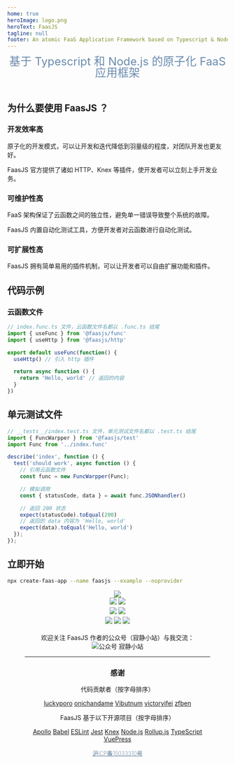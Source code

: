 ```yaml
---
home: true
heroImage: logo.png
heroText: FaasJS
tagline: null
footer: An atomic FaaS Application Framework based on Typescript & Node.js | MIT Licensed | Copyright © 2019-2021 Zhu Feng
---
```


<div style="width:100%;text-align:center;font-size:1.6rem;line-height:1;color:#6a8bad;margin-bottom:2em">基于 Typescript 和 Node.js 的原子化 FaaS 应用框架</div>

## 为什么要使用 FaasJS ？

### 开发效率高

原子化的开发模式，可以让开发和迭代降低到羽量级的程度，对团队开发也更友好。

FaasJS 官方提供了诸如 HTTP、Knex 等插件，使开发者可以立刻上手开发业务。

### 可维护性高

FaaS 架构保证了云函数之间的独立性，避免单一错误导致整个系统的故障。

FaasJS 内置自动化测试工具，方便开发者对云函数进行自动化测试。

### 可扩展性高

FaasJS 拥有简单易用的插件机制，可以让开发者可以自由扩展功能和插件。

## 代码示例

### 云函数文件

```ts
// index.func.ts 文件，云函数文件名都以 .func.ts 结尾
import { useFunc } from '@faasjs/func'
import { useHttp } from '@faasjs/http'

export default useFunc(function() {
  useHttp() // 引入 http 插件

  return async function () {
    return 'Hello, world' // 返回的内容
  }
})
```

## 单元测试文件

```ts
// __tests__/index.test.ts 文件，单元测试文件名都以 .test.ts 结尾
import { FuncWarpper } from '@faasjs/test'
import Func from '../index.func'

describe('index', function () {
  test('should work', async function () {
    // 引用云函数文件
    const func = new FuncWarpper(Func);

    // 模拟调用
    const { statusCode, data } = await func.JSONhandler()

    // 返回 200 状态
    expect(statusCode).toEqual(200)
    // 返回的 data 内容为 'Hello, world'
    expect(data).toEqual('Hello, world')
  });
});
```

## 立即开始

```bash
npx create-faas-app --name faasjs --example --noprovider
```

<div style="padding:0 2.5rem;text-align:center">
  <div class="features">
    <div style="flex-grow:1;flex-basis:100%;line-height:1.6">
      <a href="https://github.com/faasjs/faasjs"><img src="https://badgen.net/github/last-commit/faasjs/faasjs"></a>
      <br>
      <a href="https://github.com/faasjs/faasjs/blob/master/packages/faasjs/LICENSE"><img src="https://img.shields.io/npm/l/faasjs.svg"></a>
      <a href="https://www.npmjs.com/package/faasjs"><img src="https://img.shields.io/npm/v/faasjs/beta.svg"></a>
      <br>
      <a href="https://github.com/faasjs/faasjs/actions/workflows/unit.yml"><img src="https://github.com/faasjs/faasjs/actions/workflows/unit.yml/badge.svg"></a>
      <a href="https://github.com/faasjs/faasjs/actions/workflows/lint.yml"><img src="https://github.com/faasjs/faasjs/actions/workflows/lint.yml/badge.svg"></a>
      <br>
      <a href="https://codecov.io/gh/faasjs/faasjs"><img src="https://img.shields.io/codecov/c/github/faasjs/faasjs.svg"></a>
      <a href="https://github.com/faasjs/faasjs"><img src="https://badgen.net/lgtm/lines/g/faasjs/faasjs"></a>
      <a href="https://github.com/faasjs/faasjs"><img src="https://badgen.net/github/commits/faasjs/faasjs"></a>
    </div>
    <div style="margin:1em auto"><div>欢迎关注 FaasJS 作者的公众号（寂静小站）与我交流：</div><img src="https://user-images.githubusercontent.com/215433/59484397-31098900-8ea4-11e9-9971-0fa0c7aafccb.jpg" alt="公众号 寂静小站" /></div>
  </div>
  <hr style="clear:both">
  <div>
    <h3>感谢</h3>
    <p>代码贡献者（按字母排序）</p>
    <a href="https://github.com/luckyporo" target="_blank">luckyporo</a>
    <a href="https://github.com/onichandame" target="_blank">onichandame</a>
    <a href="https://github.com/Vibutnum" target="_blank">Vibutnum</a>
    <a href="https://github.com/victoryifei" target="_blank">victoryifei</a>
    <a href="https://github.com/zfben" target="_blank">zfben</a>
    <p>FaasJS 基于以下开源项目（按字母排序）</p>
    <a href="https://www.apollographql.com/" target="_blank">Apollo</a>
    <a href="https://babeljs.io/" target="_blank">Babel</a>
    <a href="https://eslint.org/" target="_blank">ESLint</a>
    <a href="https://jestjs.io/" target="_blank">Jest</a>
    <a href="https://knexjs.org/" target="_blank">Knex</a>
    <a href="https://nodejs.org/" target="_blank">Node.js</a>
    <a href="https://rollupjs.org/" target="_blank">Rollup.js</a>
    <a href="https://www.typescriptlang.org/" target="_blank">TypeScript</a>
    <a href="https://vuepress.vuejs.org/" target="_blank">VuePress</a>
  </div>
  <p><a href="https://beian.miit.gov.cn/" target="_blank" style="color:#4e6e8e;font-weight:200;font-size:0.8rem">沪ICP备15033310号</a></p>
</div>

